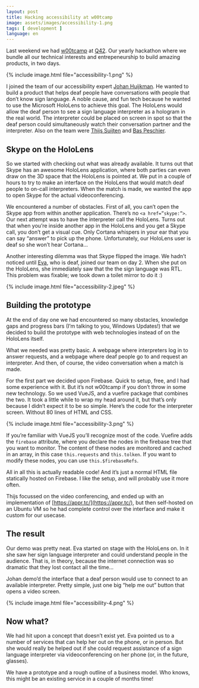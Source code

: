 ```yaml
---
layout: post
title: Hacking accessibility at w00tcamp
image: assets/images/accessibility-1.png
tags: [ development ]
language: en
---
```


Last weekend we had [w00tcamp](https://w00t.camp) at [Q42](https://q42.nl). Our yearly hackathon where we bundle all our technical interests and entrepeneurship to build amazing products, in two days.

{% include image.html file="accessibility-1.png" %}

I joined the team of our accessibility expert [Johan Huijkman](https://twitter.com/huijkman). He wanted to build a product that helps deaf people have conversations with people that don’t know sign language. A noble cause, and fun tech because he wanted to use the Microsoft HoloLens to achieve this goal. The HoloLens would allow the deaf person to see a sign language interpreter as a hologram in the real world. The interpreter could be placed on screen in spot so that the deaf person could simultaneously watch their conversation partner and the interpreter. Also on the team were [Thijs Suijten](https://twitter.com/tsuijten) and [Bas Peschier](https://twitter.com/bpeschier).

## Skype on the HoloLens
So we started with checking out what was already available. It turns out that Skype has an awesome HoloLens application, where both parties can even draw on the 3D space that the HoloLens is pointed at. We put in a couple of hours to try to make an interface on the HoloLens that would match deaf people to on-call interpreters. When the match is made, we wanted the app to open Skype for the actual videoconferencing.

We encountered a number of obstacles. First of all, you can’t open the Skype app from within another application. There’s no `<a href=”skype:”>`. Our next attempt was to have the interpreter call the HoloLens. Turns out that when you’re inside another app in the HoloLens and you get a Skype call, you don’t get a visual cue. Only Cortana whispers in your ear that you can say “answer” to pick up the phone. Unfortunately, our HoloLens user is deaf so she won’t hear Cortana…

Another interesting dilemma was that Skype flipped the image. We hadn’t noticed until [Eva](https://twitter.com/evawesterhoff), who is deaf, joined our team on day 2. When she put on the HoloLens, she immediately saw that the the sign language was RTL. This problem was fixable; we took down a toilet mirror to do it :)

{% include image.html file="accessibility-2.jpeg" %}

## Building the prototype
At the end of day one we had encountered so many obstacles, knowledge gaps and progress bars (I’m talking to you, Windows Updates!) that we decided to build the prototype with web technologies instead of on the HoloLens itself.

What we needed was pretty basic. A webpage where interpreters log in to answer requests, and a webpage where deaf people go to and request an interpreter. And then, of course, the video conversation when a match is made.

For the first part we decided upon Firebase. Quick to setup, free, and I had some experience with it. But it’s not w00tcamp if you don’t throw in some new technology. So we used VueJS, and a vuefire package that combines the two. It took a little while to wrap my head around it, but that’s only because I didn’t expect it to be so simple. Here’s the code for the interpreter screen. Without 80 lines of HTML and CSS.

{% include image.html file="accessibility-3.png" %}

If you’re familiar with VueJS you’ll recognize most of the code. Vuefire adds the `firebase` attribute, where you declare the nodes in the firebase tree that you want to monitor. The content of these nodes are monitored and cached in an array, in this case `this.requests` and `this.tolken`. If you want to modify these nodes, you can use `this.$firebaseRefs`.

All in all this is actually readable code! And it’s just a normal HTML file statically hosted on Firebase. I like the setup, and will probably use it more often.

Thijs focussed on the video conferencing, and ended up with an implementation of [https://appr.tc/](https://appr.tc/), but then self-hosted on an Ubuntu VM so he had complete control over the interface and make it custom for our usecase.

## The result
Our demo was pretty neat. Eva started on stage with the HoloLens on. In it she saw her sign language interpreter and could understand people in the audience. That is, in theory, because the internet connection was so dramatic that they lost contact all the time…

Johan demo’d the interface that a deaf person would use to connect to an available interpreter. Pretty simple, just one big “help me out” button that opens a video screen.

{% include image.html file="accessibility-4.png" %}

## Now what?
We had hit upon a concept that doesn’t exist yet. Eva pointed us to a number of services that can help her out on the phone, or in person. But she would really be helped out if she could request assistance of a sign language interpreter via videoconferencing on her phone (or, in the future, glasses).

We have a prototype and a rough outline of a business model. Who knows, this might be an existing service in a couple of months time!